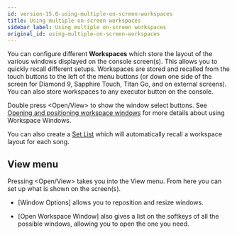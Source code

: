 ```yaml
---
id: version-15.0-using-multiple-on-screen-workspaces
title: Using multiple on-screen workspaces
sidebar_label: Using multiple on-screen workspaces
original_id: using-multiple-on-screen-workspaces
---
```


You can configure different **Workspaces** which store the layout of
the various windows displayed on the console screen(s). This allows you to quickly recall
different setups. Workspaces are stored and recalled from the touch
buttons to the left of the menu buttons (or down one side of the screen
for Diamond 9, Sapphire Touch, Titan Go, and on external screens). You can also store workspaces
to any executor button on the console.

Double press \<Open/View\> to show the window select buttons. See
[Opening and positioning workspace windows](../titan-basics/workspace-windows.md#opening-and-positioning-workspace-windows)
for more details about using Workspace Windows.

You can also create a [Set List](../running-the-show/set-list-window.md) which will automatically recall a
workspace layout for each song.

View menu
---------

Pressing \<Open/View\> takes you into the View menu. From here you can
set up what is shown on the screen(s).

-   \[Window Options\] allows you to reposition and resize windows.

-   \[Open Workspace Window\] also gives a list on the softkeys of all the
    possible windows, allowing you to open the one you need.
	


